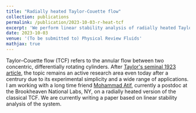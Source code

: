 ```yaml
---
title: "Radially heated Taylor-Couette flow"
collection: publications
permalink: /publication/2023-10-03-r-heat-tcf
excerpt: 'We perform linear stability analysis of radially heated Taylor-Couette flow.'
date: 2023-10-03
venue: '(To be submitted to) Physical Review Fluids'
mathjax: true
---
```

Taylor–Couette flow (TCF) refers to the annular flow between two concentric, differentially rotating cylinders. After [Taylor's seminal 1923 article](https://royalsocietypublishing.org/doi/abs/10.1098/rsta.1923.0008), the topic remains an active research area even today after a centrury due to its experimental simplicity and a wide range of applications. I am working with a long time friend [Mohammad Atif](https://scholar.google.com/citations?user=dMnfPA0AAAAJ&hl=en&oi=ao), currently a postdoc at the Brookheaven National Labs, NY, on a radially heated version of the classical TCF. We are currently writing a paper based on linear stability analysis of the system. 
